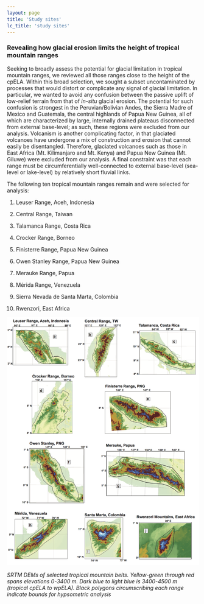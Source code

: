 ```yaml
---
layout: page
title: 'Study sites'
lc_title: 'study sites'
---
```


### Revealing how glacial erosion limits the height of tropical mountain ranges


Seeking to broadly assess the potential for glacial limitation in
tropical mountain ranges, we reviewed all those ranges close to the
height of the cpELA. Within this broad selection, we sought a subset
uncontaminated by processes that would distort or complicate any signal
of glacial limitation. In particular, we wanted to avoid any confusion
between the passive uplift of low-relief terrain from that of *in-situ*
glacial erosion. The potential for such confusion is strongest in the
Peruvian/Bolivian Andes, the Sierra Madre of Mexico and Guatemala, the
central highlands of Papua New Guinea, all of which are characterized by
large, internally drained plateaus disconnected from external
base-level; as such, these regions were excluded from our analysis.
Volcanism is another complicating factor, in that glaciated volcanoes
have undergone a mix of construction and erosion that cannot easily be
disentangled. Therefore, glaciated volcanoes such as those in East
Africa (Mt. Kilimanjaro and Mt. Kenya) and Papua New Guinea (Mt. Giluwe)
were excluded from our analysis. A final constraint was that each range
must be circumferentially well-connected to external base-level
(sea-level or lake-level) by relatively short fluvial links.



The following ten tropical mountain ranges remain and were selected for
analysis:

1)  Leuser Range, Aceh, Indonesia

2)  Central Range, Taiwan

3)  Talamanca Range, Costa Rica

4)  Crocker Range, Borneo

5)  Finisterre Range, Papua New Guinea

6)  Owen Stanley Range, Papua New Guinea

7)  Merauke Range, Papua

8)  Mérida Range, Venezuela

9)  Sierra Nevada de Santa Marta, Colombia

10) Rwenzori, East Africa


![SRTM DEMs of selected tropical mountain belts](img/f03.png)

*SRTM DEMs of selected tropical mountain belts. Yellow-green through red spans elevations 
0-3400 m. Dark blue to light blue is 3400-4500 m (tropical cpELA to wpELA). Black polygons
circumscribing each range indicate bounds for hypsometric analysis*